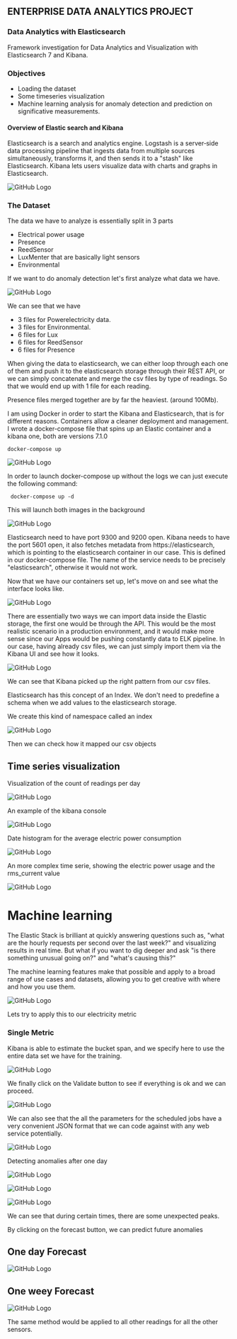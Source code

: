 ## ENTERPRISE DATA ANALYTICS PROJECT

### Data Analytics with Elasticsearch

Framework investigation for Data Analytics and Visualization with Elasticsearch 7 and Kibana.

### Objectives
- Loading the dataset
- Some timeseries visualization
- Machine learning analysis for anomaly detection and prediction on significative measurements.

#### Overview of Elastic search and Kibana


Elasticsearch is a search and analytics engine. Logstash is a server‑side data processing pipeline that ingests data from multiple sources simultaneously, transforms it, and then sends it to a "stash" like Elasticsearch. Kibana lets users visualize data with charts and graphs in Elasticsearch.

![GitHub Logo](architecture.png)

### The Dataset

The data we have to analyze is essentially split in 3 parts

- Electrical power usage
- Presence
- ReedSensor
- LuxMenter that are basically light sensors
- Environmental

If we want to do anomaly detection let's first analyze what data we have.

![GitHub Logo](first.png)

We can see that we have 
- 3 files for Powerelectricity data.
- 3 files for Environmental.
- 6 files for Lux
- 6 files for ReedSensor
- 6 files for Presence

When giving the data to elasticsearch, we can either loop through each one of them and push it to the elasticsearch storage through their REST API, or we can simply concatenate and merge the csv files by type of readings. So that we would end up with 1 file for each reading.

Presence files merged together are by far the heaviest. (around 100Mb).

I am using Docker in order to start the Kibana and Elasticsearch, that is for different reasons. Containers allow a cleaner deployment and management. I wrote a docker-compose file that spins up an Elastic container and a kibana one, both are versions 7.1.0

` docker-compose up `

![GitHub Logo](screenshots/second.png)

In order to launch docker-compose up without the logs we can just execute the following command:

` docker-compose up -d` 

This will launch both images in the background

![GitHub Logo](screenshots/third.png)

Elasticsearch need to have port 9300 and 9200 open.
Kibana needs to have the port 5601 open, it also fetches metadata from https://elasticsearch, which is pointing to the elasticsearch container in our case.
This is defined in our docker-compose file. The name of the service needs to be precisely "elasticsearch", otherwise it would not work.

Now that we have our containers set up, let's move on and see what the interface looks like.

![GitHub Logo](screenshots/Screenshot&#32;at&#32;16-51-06.png)

There are essentially two ways we can import data inside the Elastic storage, the first one would be through the API. This would be the most realistic scenario in a production environment, and it would make more sense since our Apps would be pushing constantly data to ELK pipeline. In our case, having already csv files, we can just simply import them via the Kibana UI and see how it looks.


![GitHub Logo](screenshots/Screenshot&#32;at&#32;16-54-38.png)

We can see that Kibana picked up the right pattern from our csv files. 

Elasticsearch has this concept of an Index.
We don't need to predefine a schema when we add values to the elasticsearch storage.

We create this kind of namespace called an index

![GitHub Logo](screenshots/Screenshot&#32;at&#32;16-56-19.png)

Then we can check how it mapped our csv objects


## Time series visualization

Visualization of the count of readings per day

![GitHub Logo](screenshots/Screenshot&#32;at&#32;17-42-46.png)


An example of the kibana console

![GitHub Logo](screenshots/Screenshot&#32;at&#32;17-17-17.png)

Date histogram for the average electric power consumption

![GitHub Logo](screenshots/Screenshot&#32;at&#32;17-55-34.png)

An more complex time serie, showing the electric power usage and the rms_current value

![GitHub Logo](screenshots/Screenshot&#32;at&#32;17-58-49.png)


# Machine learning

The Elastic Stack is brilliant at quickly answering questions such as, "what are the hourly requests per second over the last week?" and visualizing results in real time. But what if you want to dig deeper and ask "is there something unusual going on?" and "what's causing this?"

The machine learning features make that possible and apply to a broad range of use cases and datasets, allowing you to get creative with where and how you use them.

![GitHub Logo](screenshots/Screenshot&#32;at&#32;18-06-16.png)

Lets try to apply this to our electricity metric

### Single Metric

Kibana is able to estimate the bucket span, and we specify here to use the entire data set we have for the training.

![GitHub Logo](screenshots/Screenshot&#32;at&#32;18-11-50.png)

We finally click on the Validate button to see if everything is ok and we can proceed.

![GitHub Logo](screenshots/Screenshot&#32;at&#32;18-13-19.png)

We can also see that the all the parameters for the scheduled jobs have a very convenient JSON format that we can code against with any web service potentially.

![GitHub Logo](screenshots/Screenshot&#32;at&#32;18-14-11.png)

Detecting anomalies after one day

![GitHub Logo](screenshots/Screenshot&#32;at&#32;18-17-35.png)

![GitHub Logo](screenshots/Screenshot&#32;at&#32;18-18-05.png)

![GitHub Logo](screenshots/Screenshot&#32;at&#32;18-17-55.png)

We can see that during certain times, there are some unexpected peaks.

By clicking on the forecast button, we can predict future anomalies

## One day Forecast

![GitHub Logo](screenshots/Screenshot&#32;at&#32;18-18-38.png)

## One weey Forecast

![GitHub Logo](screenshots/Screenshot&#32;at&#32;18-20-35.png)

The same method would be applied to all other readings for all the other sensors.










